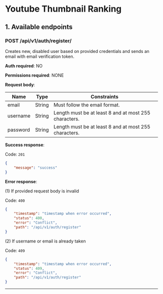 # Youtube Thumbnail Ranking

## 1. Available endpoints

### POST /api/v1/auth/register/

Creates new, disabled user based on provided credentials and sends an email with email verification token.

**Auth required**: NO

**Permissions required**: NONE

**Request body**:

| Name     | Type   | Constraints                                           |
|----------|--------|-------------------------------------------------------|
| email    | String | Must follow the email format.                         |
| username | String | Length must be at least 8 and at most 255 characters. |
| password | String | Length must be at least 8 and at most 255 characters. |


**Success response**:

Code: `201`
```json
{
    "message": "success"
}
```

**Error response**:

(1)
If provided request body is invalid

Code: `400`
```json
{
    "timestamp": "timestamp when error occurred",
    "status": 400,
    "error": "Conflict",
    "path": "/api/v1/auth/register"
}
```

(2)
If username or email is already taken

Code: `409`
```json
{
    "timestamp": "timestamp when error occurred",
    "status": 409,
    "error": "Conflict",
    "path": "/api/v1/auth/register"
}
```


---